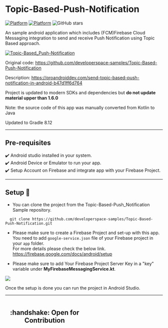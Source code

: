 # Topic-Based-Push-Notification
[![Platform](https://img.shields.io/badge/Platform-Android-brightgreen.svg)](#)
[![Platform](https://img.shields.io/badge/Language-Kotlin-yellowgreen.svg)](#)
![GitHub stars](https://img.shields.io/github/stars/developerspace-samples/Topic-Based-Push-Notification?style=social)

An sample android application which includes (FCM)Firebase Cloud Messaging integration to send and receive Push Notification using Topic Based approach.

[![Topic-Based_Push-Notification](https://img.youtube.com/vi/7K2xVOmOAKs/0.jpg)](https://youtu.be/7K2xVOmOAKs)

Original code: https://github.com/developerspace-samples/Topic-Based-Push-Notification

Description: https://proandroiddev.com/send-topic-based-push-notification-in-android-b47d1ff6d764

Project is updated to modern SDKs and dependencies but **do not update material upper than 1.6.0** 

Note: the source code of this app was manually converted from Kotlin to Java 

Updated to Gradle 8.12

---

## Pre-requisites
 :heavy_check_mark: Android studio installed in your system.<br/>
 :heavy_check_mark: Android Device or Emulator to run your app.<br/>
 :heavy_check_mark: Setup Account on Firebase and integrate app with your Firebase Project.<br/>
 
--- 

## Setup :hammer:

- You can clone the project from the Topic-Based-Push_Notification Sample repository.

```// Clone this repository
  git clone https://github.com/developerspace-samples/Topic-Based-Push-Notification.git
```

- Please make sure to create a Firebase Project and set-up with this app. You need to add `google-service.json` file of your Firebase project in your `app` folder.
<br/>For more details please check the below link.<br/>
https://firebase.google.com/docs/android/setup

- Please make sure to add Your Firebase Project Server Key in a "key" variable under <b>MyFirebaseMessagingService.kt</b>.
<img src="https://cdn-images-1.medium.com/max/640/1*Pv23AGSQ3egzdh1I361x_g.png"/>

Once the setup is done you can run the project in Android Studio.

---

<div style="width:100%">
	<div style="width:50%; display:inline-block">
		<h2 align="center">
      :handshake: Open for Contribution
		</h2>	
	</div>	
</div>
